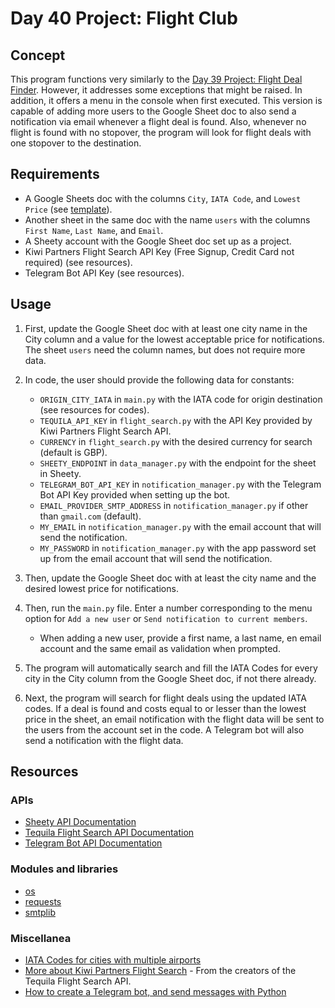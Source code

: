 # Day 40 Project: Flight Club

## Concept

This program functions very similarly to the [Day 39 Project: Flight Deal Finder](/day-039-project-flight-deal-finder). However,
it addresses some exceptions that might be raised. In addition, it offers a menu in the console when first executed. This version
is capable of adding more users to the Google Sheet doc to also send a notification via email whenever a flight deal is found.
Also, whenever no flight is found with no stopover, the program will look for flight deals with one stopover to the destination.

## Requirements

- A Google Sheets doc with the columns `City`, `IATA Code`, and `Lowest Price` (see [template](./template_sheet/Flight%20Deals.xlsx)).
- Another sheet in the same doc with the name `users` with the columns `First Name`, `Last Name`, and `Email`.
- A Sheety account with the Google Sheet doc set up as a project.
- Kiwi Partners Flight Search API Key (Free Signup, Credit Card not required) (see resources).
- Telegram Bot API Key (see resources).

## Usage

1. First, update the Google Sheet doc with at least one city name in the City column and a value for the lowest acceptable price for notifications. The sheet `users` need the column names, but does not require more data.
2. In code, the user should provide the following data for constants:

   - `ORIGIN_CITY_IATA` in `main.py` with the IATA code for origin destination (see resources for codes).
   - `TEQUILA_API_KEY` in `flight_search.py` with the API Key provided by Kiwi Partners Flight Search API.
   - `CURRENCY` in `flight_search.py` with the desired currency for search (default is GBP).
   - `SHEETY_ENDPOINT` in `data_manager.py` with the endpoint for the sheet in Sheety.
   - `TELEGRAM_BOT_API_KEY` in `notification_manager.py` with the Telegram Bot API Key provided when setting up the bot.
   - `EMAIL_PROVIDER_SMTP_ADDRESS` in `notification_manager.py` if other than `gmail.com` (default).
   - `MY_EMAIL` in `notification_manager.py` with the email account that will send the notification.
   - `MY_PASSWORD` in `notification_manager.py` with the app password set up from the email account that will send the notification.

3. Then, update the Google Sheet doc with at least the city name and the desired lowest price for notifications.

4. Then, run the `main.py` file. Enter a number corresponding to the menu option for `Add a new user` or `Send notification to current members`.

   - When adding a new user, provide a first name, a last name, en email account and the same email as validation when prompted.

5. The program will automatically search and fill the IATA Codes for every city in the City column from the Google Sheet doc, if not there already.

6. Next, the program will search for flight deals using the updated IATA codes. If a deal is found and costs equal to or lesser than the lowest price in the sheet, an email notification with the flight data will be sent to the users from the account set in the code. A Telegram bot will also send a notification with the flight data.

## Resources

### APIs

- [Sheety API Documentation](https://sheety.co/docs)
- [Tequila Flight Search API Documentation](https://tequila.kiwi.com/portal/docs/tequila_api)
- [Telegram Bot API Documentation](https://core.telegram.org/bots/api)

### Modules and libraries

- [os](https://docs.python.org/3/library/os.html)
- [requests](https://requests.readthedocs.io/en/latest/)
- [smtplib](https://docs.python.org/3/library/smtplib.html)

### Miscellanea

- [IATA Codes for cities with multiple airports](https://en.wikipedia.org/wiki/IATA_airport_code#Cities_with_multiple_airports)
- [More about Kiwi Partners Flight Search](https://partners.kiwi.com/) - From the creators of the Tequila Flight Search API.
- [How to create a Telegram bot, and send messages with Python](https://medium.com/@ManHay_Hong/how-to-create-a-telegram-bot-and-send-messages-with-python-4cf314d9fa3e)
